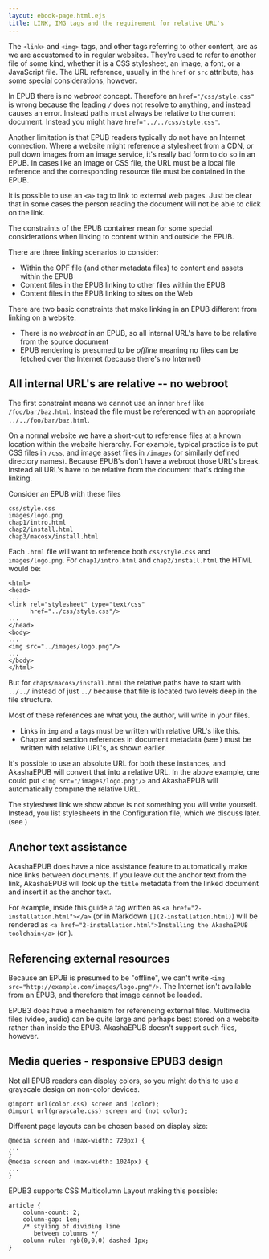 ```yaml
---
layout: ebook-page.html.ejs
title: LINK, IMG tags and the requirement for relative URL's
---
```


The `<link>` and `<img>` tags, and other tags referring to other content, are as we are accustomed to in regular websites.  They're used to refer to another file of some kind, whether it is a CSS stylesheet, an image, a font, or a JavaScript file.  The URL reference, usually in the `href` or `src` attribute, has some special considerations, however.

In EPUB there is no _webroot_ concept.  Therefore an `href="/css/style.css"` is wrong because the leading `/` does not resolve to anything, and instead causes an error.  Instead paths must always be relative to the current document.  Instead you might have `href="../../css/style.css"`.

Another limitation is that EPUB readers typically do not have an Internet connection.  Where a website might reference a stylesheet from a CDN, or pull down images from an image service, it's really bad form to do so in an EPUB.  In cases like an image or CSS file, the URL must be a local file reference and the corresponding resource file must be contained in the EPUB.  

It is possible to use an `<a>` tag to link to external web pages.  Just be clear that in some cases the person reading the document will not be able to click on the link.


The constraints of the EPUB container mean for some special considerations when linking to content within and outside the EPUB.

There are three linking scenarios to consider:

* Within the OPF file (and other metadata files) to content and assets within the EPUB
* Content files in the EPUB linking to other files within the EPUB
* Content files in the EPUB linking to sites on the Web

There are two basic constraints that make linking in an EPUB different from linking on a website.

* There is no _webroot_ in an EPUB, so all internal URL's have to be relative from the source document
* EPUB rendering is presumed to be _offline_ meaning no files can be fetched over the Internet (because there's no Internet)

## All internal URL's are relative -- no webroot

The first constraint means we cannot use an inner `href` like `/foo/bar/baz.html`.  Instead the file must be referenced with an appropriate `../../foo/bar/baz.html`.

On a normal website we have a short-cut to reference files at a known location within the website hierarchy.  For example, typical practice is to put CSS files in `/css`, and image asset files in `/images` (or similarly defined directory names).  Because EPUB's don't have a webroot those URL's break.  Instead all URL's have to be relative from the document that's doing the linking.

Consider an EPUB with these files

```
css/style.css
images/logo.png
chap1/intro.html
chap2/install.html
chap3/macosx/install.html
```

Each `.html` file will want to reference both `css/style.css` and `images/logo.png`.  For `chap1/intro.html` and `chap2/install.html` the HTML would be:

```
<html>
<head>
...
<link rel="stylesheet" type="text/css"
      href="../css/style.css"/>
...
</head>
<body>
...
<img src="../images/logo.png"/>
...
</body>
</html>
```

But for `chap3/macosx/install.html` the relative paths have to start with `../../` instead of just `../` because that file is located two levels deep in the file structure.

Most of these references are what you, the author, will write in your files.

* Links in `img` and `a` tags must be written with relative URL's like this.
* Chapter and section references in document metadata (see [](5-structure.html)) must be written with relative URL's, as shown earlier.

It's possible to use an absolute URL for both these instances, and AkashaEPUB will convert that into a relative URL.  In the above example, one could put `<img src="/images/logo.png"/>` and AkashaEPUB will automatically compute the relative URL.

The stylesheet link we show above is not something you will write yourself.  Instead, you list stylesheets in the Configuration file, which we discuss later.  (see [](4-configuration.html))

## Anchor text assistance

AkashaEPUB does have a nice assistance feature to automatically make nice links between documents.  If you leave out the anchor text from the link, AkashaEPUB will look up the `title` metadata from the linked document and insert it as the anchor text.

For example, inside this guide a tag written as `<a href="2-installation.html"></a>` (or in Markdown `[](2-installation.html)`) will be rendered as `<a href="2-installation.html">Installing the AkashaEPUB toolchain</a>` (or [](2-installation.html)).

## Referencing external resources

Because an EPUB is presumed to be "offline", we can't write `<img src="http://example.com/images/logo.png"/>`.  The Internet isn't available from an EPUB, and therefore that image cannot be loaded.

EPUB3 does have a mechanism for referencing external files.  Multimedia files (video, audio) can be quite large and perhaps best stored on a website rather than inside the EPUB.  AkashaEPUB doesn't support such files, however.

## Media queries - responsive EPUB3 design

Not all EPUB readers can display colors, so you might do this to use a grayscale design on non-color devices.

```
@import url(color.css) screen and (color);
@import url(grayscale.css) screen and (not color);
```

Different page layouts can be chosen based on display size:

```
@media screen and (max-width: 720px) {
...
}
@media screen and (max-width: 1024px) {
...
}
```

EPUB3 supports CSS Multicolumn Layout making this possible:

```
article {
    column-count: 2;
    column-gap: 1em;
    /* styling of dividing line
       between columns */
    column-rule: rgb(0,0,0) dashed 1px;
}
```
